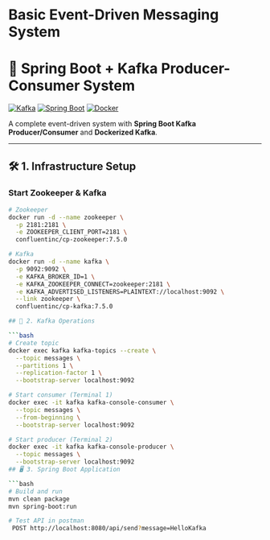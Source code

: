 # Basic Event-Driven Messaging System
# 🚀 Spring Boot + Kafka Producer-Consumer System

[![Kafka](https://img.shields.io/badge/Kafka-231F20?logo=apache-kafka&logoColor=white)](https://kafka.apache.org/)
[![Spring Boot](https://img.shields.io/badge/Spring_Boot-6DB33F?logo=spring&logoColor=white)](https://spring.io/projects/spring-boot)
[![Docker](https://img.shields.io/badge/Docker-2496ED?logo=docker&logoColor=white)](https://www.docker.com/)

A complete event-driven system with **Spring Boot Kafka Producer/Consumer** and **Dockerized Kafka**.

---

## 🛠️ **1. Infrastructure Setup**

### **Start Zookeeper & Kafka**
```bash
# Zookeeper
docker run -d --name zookeeper \
  -p 2181:2181 \
  -e ZOOKEEPER_CLIENT_PORT=2181 \
  confluentinc/cp-zookeeper:7.5.0

# Kafka
docker run -d --name kafka \
  -p 9092:9092 \
  -e KAFKA_BROKER_ID=1 \
  -e KAFKA_ZOOKEEPER_CONNECT=zookeeper:2181 \
  -e KAFKA_ADVERTISED_LISTENERS=PLAINTEXT://localhost:9092 \
  --link zookeeper \
  confluentinc/cp-kafka:7.5.0

## 📡 2. Kafka Operations

```bash
# Create topic
docker exec kafka kafka-topics --create \
  --topic messages \
  --partitions 1 \
  --replication-factor 1 \
  --bootstrap-server localhost:9092

# Start consumer (Terminal 1)
docker exec -it kafka kafka-console-consumer \
  --topic messages \
  --from-beginning \
  --bootstrap-server localhost:9092

# Start producer (Terminal 2)
docker exec -it kafka kafka-console-producer \
  --topic messages \
  --bootstrap-server localhost:9092
## 🖥️ 3. Spring Boot Application

```bash
# Build and run
mvn clean package
mvn spring-boot:run

# Test API in postman
 POST http://localhost:8080/api/send?message=HelloKafka
 
